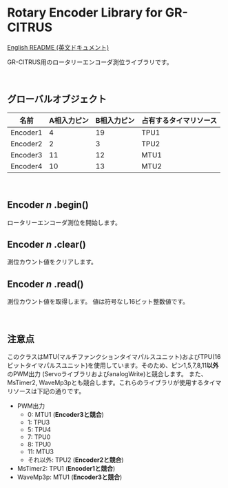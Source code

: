 # Rotary Encoder Library for GR-CITRUS

[English README (英文ドキュメント)](README.md)

GR-CITRUS用のロータリーエンコーダ測位ライブラリです。

<br>

## グローバルオブジェクト

| 名前 |  A相入力ピン | B相入力ピン | 占有するタイマリソース |
| ---- | ---- | ---- | ---- |
| Encoder1 |  4 | 19 | TPU1 |
| Encoder2 |  2 |  3 | TPU2 |
| Encoder3 | 11 | 12 | MTU1 |
| Encoder4 | 10 | 13 | MTU2 |

<br>

## Encoder *n* .begin()
ロータリーエンコーダ測位を開始します。

## Encoder *n* .clear()
測位カウント値をクリアします。

## Encoder *n* .read()
測位カウント値を取得します。
値は符号なし16ビット整数値です。

<br>

## 注意点
このクラスはMTU(マルチファンクションタイマパルスユニット)およびTPU(16ビットタイマパルスユニット)を使用しています。そのため、ピン1,5,7,8,11**以外**のPWM出力 (ServoライブラリおよびanalogWrite)と競合します。 また、MsTimer2, WaveMp3pとも競合します。これらのライブラリが使用するタイマリソースは下記の通りです。

- PWM出力
    - 0: MTU1 (**Encoder3と競合**)
    - 1: TPU3
    - 5: TPU4
    - 7: TPU0
    - 8: TPU0
    - 11: MTU3
    - それ以外: TPU2 (**Encoder2と競合**)
- MsTimer2: TPU1 (**Encoder1と競合**)
- WaveMp3p: MTU1 (**Encoder3と競合**)
